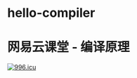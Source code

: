 # hello-compiler

# 网易云课堂 - 编译原理

[![996.icu](https://img.shields.io/badge/link-996.icu-red.svg)](https://996.icu)
